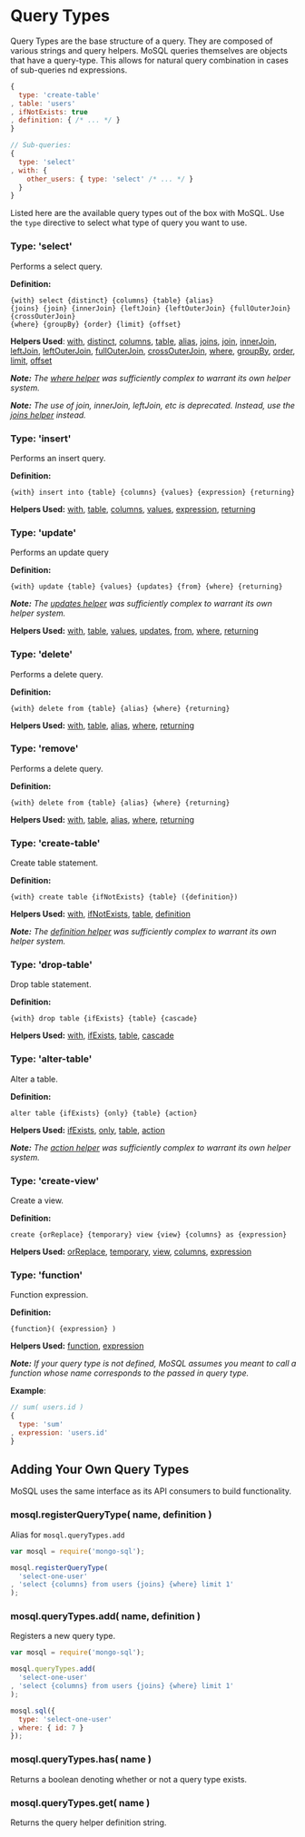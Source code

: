 # Query Types

Query Types are the base structure of a query. They are composed of various strings and query helpers. MoSQL queries themselves are objects that have a query-type. This allows for natural query combination in cases of sub-queries nd expressions.

```javascript
{
  type: 'create-table'
, table: 'users'
, ifNotExists: true
, definition: { /* ... */ }
}

// Sub-queries:
{
  type: 'select'
, with: {
    other_users: { type: 'select' /* ... */ }
  }
}
```

Listed here are the available query types out of the box with MoSQL. Use the ```type``` directive to select what type of query you want to use.

### Type: 'select'

Performs a select query.

__Definition:__

```
{with} select {distinct} {columns} {table} {alias}
{joins} {join} {innerJoin} {leftJoin} {leftOuterJoin} {fullOuterJoin} {crossOuterJoin}
{where} {groupBy} {order} {limit} {offset}
```

__Helpers Used__: [with](./query-helpers.md#helper-with), [distinct](./query-helpers.md#helper-distinct), [columns](./query-helpers.md#helper-columns), [table](./query-helpers.md#helper-table), [alias](./query-helpers.md#helper-alias), [joins](./query-helpers.md#helper-joins), [join](./query-helpers.md#helper-join), [innerJoin](./query-helpers.md#helper-innerJoin), [leftJoin](./query-helpers.md#helper-leftJoin), [leftOuterJoin](./query-helpers.md#helper-leftOuterJoin), [fullOuterJoin](./query-helpers.md#helper-fullOuterJoin), [crossOuterJoin](./query-helpers.md#helper-crossOuterJoin), [where](./query-helpers.md#helper-where), [groupBy](./query-helpers.md#helper-groupBy), [order](./query-helpers.md#helper-order), [limit](./query-helpers.md#helper-limit), [offset](./query-helpers.md#helper-offset)

___Note:___ _The [where helper](./conditional-helpers.md) was sufficiently complex to warrant its own helper system._

___Note:___ _The use of join, innerJoin, leftJoin, etc is deprecated. Instead, use the [joins helper](./query-helpers.md#joins) instead._

### Type: 'insert'

Performs an insert query.

__Definition:__

```
{with} insert into {table} {columns} {values} {expression} {returning}
```

__Helpers Used:__ [with](./query-helpers.md#with), [table](./query-helpers.md#table), [columns](./query-helpers.md#columns), [values](./query-helpers.md#values), [expression](./query-helpers.md#expression), [returning](./query-helpers.md#returning)

### Type: 'update'

Performs an update query

__Definition:__

```
{with} update {table} {values} {updates} {from} {where} {returning}
```

___Note:___ _The [updates helper](./update-helpers.md) was sufficiently complex to warrant its own helper system._

__Helpers Used:__ [with](./query-helpers.md#with), [table](./query-helpers.md#table), [values](./query-helpers.md#values), [updates](./query-helpers.md#updates), [from](./query-helpers.md#from), [where](./query-helpers.md#where), [returning](./query-helpers.md#returning)

### Type: 'delete'

Performs a delete query.

__Definition:__

```
{with} delete from {table} {alias} {where} {returning}
```

__Helpers Used:__ [with](./query-helpers.md#with), [table](./query-helpers.md#table), [alias](./query-helpers.md#alias), [where](./query-helpers.md#where), [returning](./query-helpers.md#returning)

### Type: 'remove'

Performs a delete query.

__Definition:__

```
{with} delete from {table} {alias} {where} {returning}
```

__Helpers Used:__ [with](./query-helpers.md#with), [table](./query-helpers.md#table), [alias](./query-helpers.md#alias), [where](./query-helpers.md#where), [returning](./query-helpers.md#returning)

### Type: 'create-table'

Create table statement.

__Definition:__

```
{with} create table {ifNotExists} {table} ({definition})
```

__Helpers Used:__ [with](./query-helpers.md#with), [ifNotExists](./query-helpers.md#ifNotExists), [table](./query-helpers.md#table), [definition](./query-helpers.md#definition)

___Note:___ _The [definition helper](./column-definitions.md) was sufficiently complex to warrant its own helper system._

### Type: 'drop-table'

Drop table statement.

__Definition:__

```
{with} drop table {ifExists} {table} {cascade}
```

__Helpers Used:__ [with](./query-helpers.md#with), [ifExists](./query-helpers.md#ifExists), [table](./query-helpers.md#table), [cascade](./query-helpers.md#cascade)

### Type: 'alter-table'

Alter a table.

__Definition:__

```
alter table {ifExists} {only} {table} {action}
```

__Helpers Used:__ [ifExists](./query-helpers.md#ifExists), [only](./query-helpers.md#only), [table](./query-helpers.md#table), [action](./query-helpers.md#action)

___Note:___ _The [action helper](./actions.md) was sufficiently complex to warrant its own helper system._

### Type: 'create-view'

Create a view.

__Definition:__

```
create {orReplace} {temporary} view {view} {columns} as {expression}
```

__Helpers Used:__ [orReplace](./query-helpers.md#orReplace), [temporary](./query-helpers.md#temporary), [view](./query-helpers.md#view), [columns](./query-helpers.md#columns), [expression](./query-helpers.md#expression)

### Type: 'function'

Function expression.

__Definition:__

```
{function}( {expression} )
```

__Helpers Used:__ [function](./query-helpers.md#function), [expression](./query-helpers.md#expression)

___Note:___ _If your query type is not defined, MoSQL assumes you meant to call a function whose name corresponds to the passed in query type._

__Example__:

```javascript
// sum( users.id )
{
  type: 'sum'
, expression: 'users.id'
}
```

## Adding Your Own Query Types

MoSQL uses the same interface as its API consumers to build functionality.

### mosql.registerQueryType( name, definition )

Alias for ```mosql.queryTypes.add```

```javascript
var mosql = require('mongo-sql');

mosql.registerQueryType(
  'select-one-user'
, 'select {columns} from users {joins} {where} limit 1'
);
```

### mosql.queryTypes.add( name, definition )

Registers a new query type.

```javascript
var mosql = require('mongo-sql');

mosql.queryTypes.add(
  'select-one-user'
, 'select {columns} from users {joins} {where} limit 1'
);

mosql.sql({
  type: 'select-one-user'
, where: { id: 7 }
});
```

### mosql.queryTypes.has( name )

Returns a boolean denoting whether or not a query type exists.

### mosql.queryTypes.get( name )

Returns the query helper definition string.